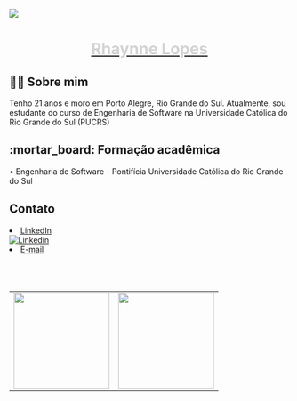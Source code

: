 ![](https://komarev.com/ghpvc/?username=rhaynnelopes&color=lightgrey&label=visitas)

<a href="https://www.linkedin.com/in/rhaynnelopes/"><h1 align="center"> <p style="color:lightgrey">Rhaynne Lopes </h1></a></p>


<h2> 🧙🏻 Sobre mim </h2>

Tenho 21 anos e moro em Porto Alegre, Rio Grande do Sul. Atualmente, sou estudante do curso de Engenharia de Software na Universidade Católica do Rio Grande do Sul (PUCRS)

 <h2>:mortar_board: Formação acadêmica</h2>
  • Engenharia de Software - Pontifícia Universidade Católica do Rio Grande do Sul

<h2> Contato </h2>
<a href="https://www.linkedin.com/in/rhaynnelopes/"><li>LinkedIn</li>

<img alt="Linkedin" src="discordia.png">


</a>
<a href="mailto:rhaynnelopes@hotmail.com"><li>E-mail</li></a>



<br>
<br>
<br>

<table align='center'>
  <row>
    <td>
     <!-- Card -->
      <img height='172' src='https://github-readme-stats.vercel.app/api/top-langs/?username=rhaynnelopes&layout=compact&theme=dark'>
    </td>
    <td>
      <img height='172' src='https://github-readme-stats.vercel.app/api?username=rhaynnelopes&show_icons=true&theme=dark'>
    </td>
  </row>
</table>
<br/>
<br/>
<br/>
